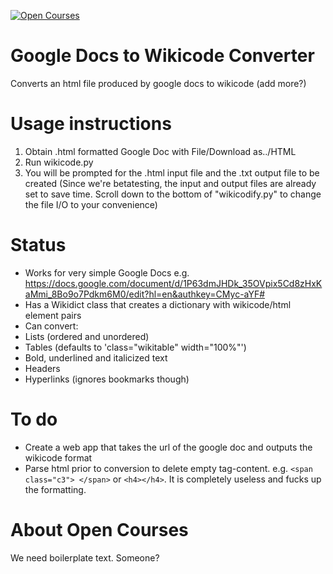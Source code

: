 [![Open Courses](http://www.wikinotes.ca/header.png)](http://www.wikinotes.ca)

Google Docs to Wikicode Converter
=================================

Converts an html file produced by google docs to wikicode (add more?)

Usage instructions
==================

1.  Obtain .html formatted Google Doc with File/Download as../HTML
2.  Run wikicode.py
3.  You will be prompted for the .html input file and the .txt output file to be created
(Since we're betatesting, the input and output files are already set to save time. Scroll down to the bottom of "wikicodify.py" to change the file I/O to your convenience) 

Status
======
*   Works for very simple Google Docs e.g. https://docs.google.com/document/d/1P63dmJHDk_35OVpix5Cd8zHxKaMmi_8Bo9o7Pdkm6M0/edit?hl=en&authkey=CMyc-aYF#
*   Has a Wikidict class that creates a dictionary with wikicode/html element pairs
*   Can convert: 
 *  Lists (ordered and unordered) 
 *  Tables (defaults to 'class="wikitable" width="100%"')
 *  Bold, underlined and italicized text
 *  Headers
 *  Hyperlinks (ignores bookmarks though)

To do
=====
*   Create a web app that takes the url of the google doc and outputs the wikicode format
*   Parse html prior to conversion to delete empty tag-content. e.g. `<span class="c3"> </span>` or `<h4></h4>`. It is completely useless and fucks up the formatting.

About Open Courses
==================

We need boilerplate text. Someone?
